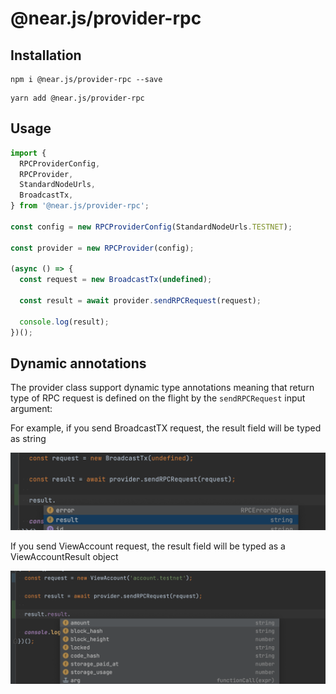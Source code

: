 # @near.js/provider-rpc

## Installation

```shell
npm i @near.js/provider-rpc --save
```

```shell
yarn add @near.js/provider-rpc
```

## Usage

```typescript
import {
  RPCProviderConfig,
  RPCProvider,
  StandardNodeUrls,
  BroadcastTx,
} from '@near.js/provider-rpc';

const config = new RPCProviderConfig(StandardNodeUrls.TESTNET);

const provider = new RPCProvider(config);

(async () => {
  const request = new BroadcastTx(undefined);

  const result = await provider.sendRPCRequest(request);

  console.log(result);
})();
```

## Dynamic annotations

The provider class support dynamic type annotations meaning that return type of RPC request is defined on the flight by the `sendRPCRequest` input argument:

For example, if you send BroadcastTX request, the result field will be typed as string

![Showcase of BroadcastTX result](../resources/broadcast-tx-annotation.png)

If you send ViewAccount request, the result field will be typed as a ViewAccountResult object

![Showcase of ViewAccount result](../resources/viewaccount-annotation.png)



